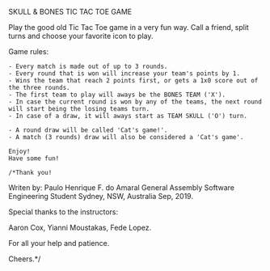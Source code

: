 SKULL & BONES
TIC TAC TOE GAME

Play the good old Tic Tac Toe game in a very fun way.
Call a friend, split turns and choose your favorite icon to play.

Game rules:

    - Every match is made out of up to 3 rounds.
    - Every round that is won will increase your team's points by 1.
    - Wins the team that reach 2 points first, or gets a 1x0 score out of the three rounds.
    - The first team to play will aways be the BONES TEAM ('X'). 
    - In case the current round is won by any of the teams, the next round will start being the losing teams turn.
    - In case of a draw, it will aways start as TEAM SKULL ('O') turn.

    - A round draw will be called 'Cat's game!'.
    - A match (3 rounds) draw will also be considered a 'Cat's game'.

    Enjoy!
    Have some fun!

    /*Thank you!
    
Writen by: Paulo Henrique F. do Amaral
General Assembly Software Engineering Student
Sydney, NSW, Australia
Sep, 2019.

Special thanks to the instructors:

Aaron Cox,
Yianni Moustakas,
Fede Lopez.

For all your help and patience.

Cheers.*/
